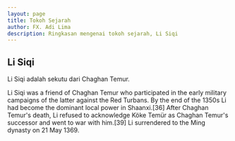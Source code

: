 ```yaml
---
layout: page
title: Tokoh Sejarah
author: FX. Adi Lima
description: Ringkasan mengenai tokoh sejarah, Li Siqi
---
```


## Li Siqi

Li Siqi adalah sekutu dari Chaghan Temur.

Li Siqi was a friend of Chaghan Temur who participated in the early military campaigns of the latter against the Red Turbans. By the end of the 1350s Li had become the dominant local power in Shaanxi.[36] After Chaghan Temur's death, Li refused to acknowledge Köke Temür as Chaghan Temur's successor and went to war with him.[39] Li surrendered to the Ming dynasty on 21 May 1369.


